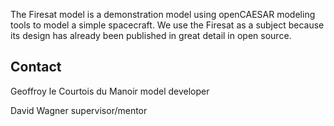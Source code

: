 The Firesat model is a demonstration model using openCAESAR modeling tools to model a simple spacecraft.
We use the Firesat as a subject because its design has already been published in great detail in open source.

## Contact

Geoffroy le Courtois du Manoir model developer

David Wagner supervisor/mentor


